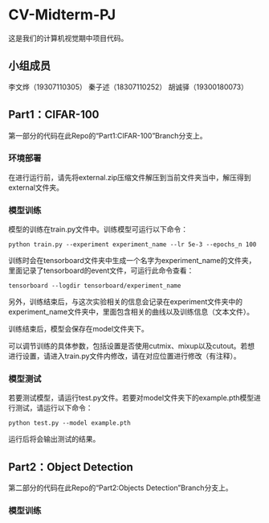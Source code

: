 # CV-Midterm-PJ
这是我们的计算机视觉期中项目代码。

## 小组成员
李文烨（19307110305）
秦子述（18307110252）
胡诚驿（19300180073）

## Part1：CIFAR-100
第一部分的代码在此Repo的“Part1:CIFAR-100”Branch分支上。
### 环境部署
在进行运行前，请先将external.zip压缩文件解压到当前文件夹当中，解压得到external文件夹。
### 模型训练
模型的训练在train.py文件中。训练模型可运行以下命令：
```
python train.py --experiment experiment_name --lr 5e-3 --epochs_n 100
```
训练时会在tensorboard文件夹中生成一个名字为experiment_name的文件夹，里面记录了tensorboard的event文件，可运行此命令查看：
```
tensorboard --logdir tensorboard/experiment_name
```
另外，训练结束后，与这次实验相关的信息会记录在experiment文件夹中的experiment_name文件夹中，里面包含相关的曲线以及训练信息（文本文件）。
  
训练结束后，模型会保存在model文件夹下。
  
可以调节训练的具体参数，包括设置是否使用cutmix、mixup以及cutout。若想进行设置，请进入train.py文件内修改，请在对应位置进行修改（有注释）。

### 模型测试
若要测试模型，请运行test.py文件。若要对model文件夹下的example.pth模型进行测试，请运行以下命令：
```
python test.py --model example.pth
```
运行后将会输出测试的结果。

## Part2：Object Detection
第二部分的代码在此Repo的“Part2:Objects Detection”Branch分支上。
### 模型训练
